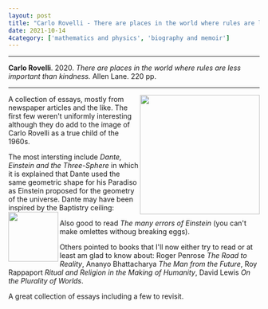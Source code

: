 ```yaml
---
layout: post
title: "Carlo Rovelli - There are places in the world where rules are less important than kindness"
date: 2021-10-14
4category: ['mathematics and physics', 'biography and memoir']
---
```


***
<b>Carlo Rovelli</b>. 2020. _There are places in the world where rules are less important than kindness._ Allen Lane. 220 pp.

***
<img align="right" width="240" src="https://www.penguin.co.uk/content/dam/prh/books/318/318988/9780241454688.jpg.transform/PRHDesktopWide_small/image.jpg" alt="" />

A collection of essays, mostly from newspaper articles and the like.  The first few weren't uniformly interesting although they do add to the image of Carlo Rovelli as a true child of the 1960s.  

The most intersting include _Dante, Einstein and the Three-Sphere_ in which it is explained that Dante used the same geometric shape  for his Paradiso as Einstein proposed for the geometry of the universe. Dante may have been inspired by the Baptistry ceiling: 
<img align="left" width="100" src="https://upload.wikimedia.org/wikipedia/commons/thumb/6/6a/Florence_baptistery_ceiling_mosaic_7247px.jpg/380px-Florence_baptistery_ceiling_mosaic_7247px.jpg" alt="" />

Also good to read _The many errors of Einstein_ (you can't make omlettes withoug breaking eggs).

Others pointed to books that I'll now either try to read or at least am glad to know about:  Roger Penrose _The Road to Reality_, Ananyo Bhattacharya _The Man from the Future_, Roy Rappaport _Ritual and Religion in the Making of Humanity_, David Lewis _On the Plurality of Worlds_.

A great collection of essays including a few to revisit.
